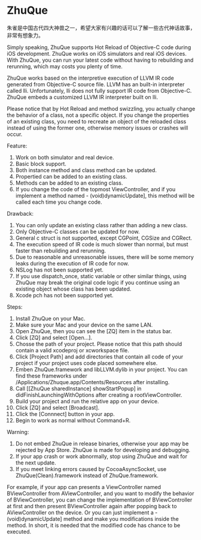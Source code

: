 # ZhuQue
朱雀是中国古代四大神兽之一，希望大家有兴趣的话可以了解一些古代神话故事，非常有想象力。

Simply speaking, ZhuQue supports Hot Reload of Objective-C code during iOS development.
ZhuQue works on iOS simulators and real iOS devices.
With ZhuQue, you can run your latest code without having to rebuilding and rerunning, which may costs you plenty of time. 

ZhuQue works based on the interpretive execution of LLVM IR code generated from Objective-C source file. 
LLVM has an built-in interpreter called lli. Unfortunately, lli does not fully support IR code from Objective-C.
ZhuQue embeds a customized LLVM IR interpreter built on lli.

Please notice that by Hot Reload and method swizzling, you actually change the behavior of a class, not a specific object. 
If you change the properties of an existing class, you need to recreate an object of the reloaded class instead of using the former one, otherwise memory issues or crashes will occur.

Feature:
1. Work on both simulator and real device.
2. Basic block support.
3. Both instance method and class method can be updated.
4. Propertied can be added to an existing class.
5. Methods can be added to an existing class.
6. If you change the code of the topmost ViewController, and if you implement a method named - (void)dynamicUpdate], this method will be called each time you change code.

Drawback:
1. You can only update an existing class rather than adding a new class.
2. Only Objective-C classes can be updated for now.
3. General c struct is not supported, except CGPoint, CGSize and CGRect.
4. The execution speed of IR code is much slower than normal, but must faster than rebuilding and rerunning.
5. Due to reasonable and unreasonable issues, there will be some memory leaks during the execution of IR code for now.
6. NSLog has not been supported yet.
7. If you use dispatch_once, static variable or other similar things, using ZhuQue may break the original code logic if you continue using an existing object whose class has been updated.
8. Xcode pch has not been supported yet.

Steps:
1. Install ZhuQue on your Mac.
2. Make sure your Mac and your device on the same LAN.
3. Open ZhuQue, then you can see the [ZQ] item in the status bar.
4. Click [ZQ] and select [Open…].
5. Chosse the path of your project. Please notice that this path should contain a valid xcodeproj or xcworkspace file.
6. Click [Project Path] and add directories that contain all code of your project if your project uses code placed somewhere else.
7. Emben ZhuQue.framework and libLLVM.dylib in your project. You can find these frameworks under /Applications/Zhuque.app/Contents/Resources after installing.
8. Call [[ZhuQue sharedInstance] showStartPopup] in didFinishLaunchingWithOptions after creating a rootViewController.
9. Build your project and run the relative app on your device.
10. Click [ZQ] and select [Broadcast].
11. Click the [Connnect] button in your app.
12. Begin to work as normal without Command+R.

Warning:
1. Do not embed ZhuQue in release binaries, otherwise your app may be rejected by App Store. ZhuQue is made for developing and debugging.
2. If your app crash or work abnormally, stop using ZhuQue and wait for the next update.
3. If you meet linking errors caused by CocoaAsyncSocket, use ZhuQue(Clean).framework instead of ZhuQue.framework.


For example, if your app can presents a ViewController named BViewController from AViewController, and you want to modify the behavior of BViewController, you can change the implementation of BViewController at first and then present BViewController again after popping back to AViewController on the device. Or you can just implement a - (void)dynamicUpdate] method and make you modifications inside the method. In short, it is needed that the modified code has chance to be executed.
